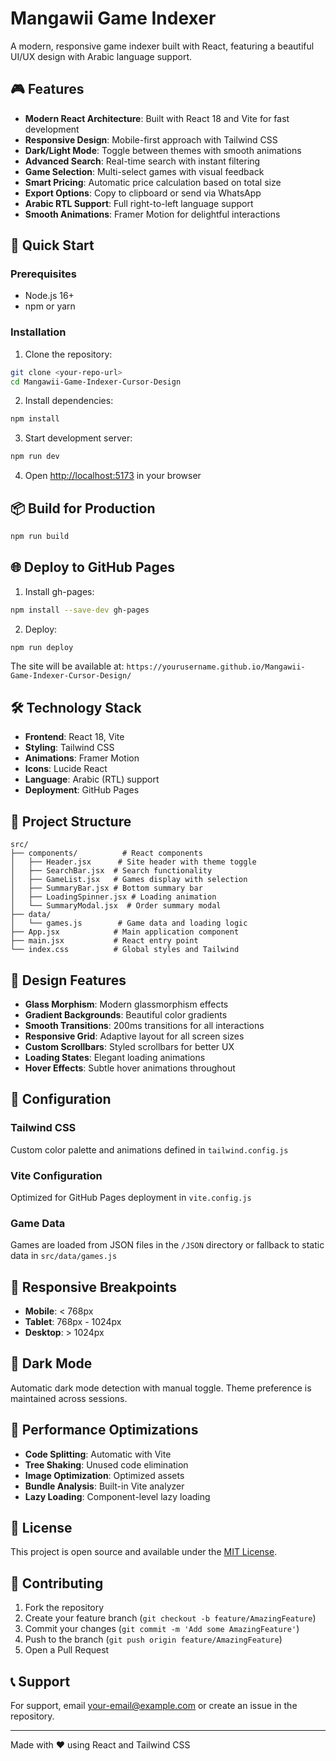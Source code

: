 # Mangawii Game Indexer

A modern, responsive game indexer built with React, featuring a beautiful UI/UX design with Arabic language support.

## 🎮 Features

- **Modern React Architecture**: Built with React 18 and Vite for fast development
- **Responsive Design**: Mobile-first approach with Tailwind CSS
- **Dark/Light Mode**: Toggle between themes with smooth animations
- **Advanced Search**: Real-time search with instant filtering
- **Game Selection**: Multi-select games with visual feedback
- **Smart Pricing**: Automatic price calculation based on total size
- **Export Options**: Copy to clipboard or send via WhatsApp
- **Arabic RTL Support**: Full right-to-left language support
- **Smooth Animations**: Framer Motion for delightful interactions

## 🚀 Quick Start

### Prerequisites

- Node.js 16+ 
- npm or yarn

### Installation

1. Clone the repository:
```bash
git clone <your-repo-url>
cd Mangawii-Game-Indexer-Cursor-Design
```

2. Install dependencies:
```bash
npm install
```

3. Start development server:
```bash
npm run dev
```

4. Open [http://localhost:5173](http://localhost:5173) in your browser

## 📦 Build for Production

```bash
npm run build
```

## 🌐 Deploy to GitHub Pages

1. Install gh-pages:
```bash
npm install --save-dev gh-pages
```

2. Deploy:
```bash
npm run deploy
```

The site will be available at: `https://yourusername.github.io/Mangawii-Game-Indexer-Cursor-Design/`

## 🛠️ Technology Stack

- **Frontend**: React 18, Vite
- **Styling**: Tailwind CSS
- **Animations**: Framer Motion
- **Icons**: Lucide React
- **Language**: Arabic (RTL) support
- **Deployment**: GitHub Pages

## 📁 Project Structure

```
src/
├── components/          # React components
│   ├── Header.jsx      # Site header with theme toggle
│   ├── SearchBar.jsx  # Search functionality
│   ├── GameList.jsx   # Games display with selection
│   ├── SummaryBar.jsx # Bottom summary bar
│   ├── LoadingSpinner.jsx # Loading animation
│   └── SummaryModal.jsx  # Order summary modal
├── data/
│   └── games.js        # Game data and loading logic
├── App.jsx            # Main application component
├── main.jsx           # React entry point
└── index.css          # Global styles and Tailwind
```

## 🎨 Design Features

- **Glass Morphism**: Modern glassmorphism effects
- **Gradient Backgrounds**: Beautiful color gradients
- **Smooth Transitions**: 200ms transitions for all interactions
- **Responsive Grid**: Adaptive layout for all screen sizes
- **Custom Scrollbars**: Styled scrollbars for better UX
- **Loading States**: Elegant loading animations
- **Hover Effects**: Subtle hover animations throughout

## 🔧 Configuration

### Tailwind CSS
Custom color palette and animations defined in `tailwind.config.js`

### Vite Configuration
Optimized for GitHub Pages deployment in `vite.config.js`

### Game Data
Games are loaded from JSON files in the `/JSON` directory or fallback to static data in `src/data/games.js`

## 📱 Responsive Breakpoints

- **Mobile**: < 768px
- **Tablet**: 768px - 1024px  
- **Desktop**: > 1024px

## 🌙 Dark Mode

Automatic dark mode detection with manual toggle. Theme preference is maintained across sessions.

## 🎯 Performance Optimizations

- **Code Splitting**: Automatic with Vite
- **Tree Shaking**: Unused code elimination
- **Image Optimization**: Optimized assets
- **Bundle Analysis**: Built-in Vite analyzer
- **Lazy Loading**: Component-level lazy loading

## 📄 License

This project is open source and available under the [MIT License](LICENSE).

## 🤝 Contributing

1. Fork the repository
2. Create your feature branch (`git checkout -b feature/AmazingFeature`)
3. Commit your changes (`git commit -m 'Add some AmazingFeature'`)
4. Push to the branch (`git push origin feature/AmazingFeature`)
5. Open a Pull Request

## 📞 Support

For support, email your-email@example.com or create an issue in the repository.

---

Made with ❤️ using React and Tailwind CSS



